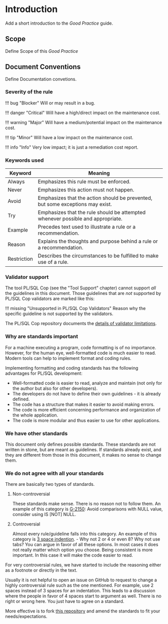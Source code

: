 # Introduction
<!-- markdownlint-configure-file { "MD013": { "tables": false } } -->
Add a short introduction to the *Good Practice* guide.

## Scope

Define Scope of this *Good Practice*

## Document Conventions

Define Documentation convetions.

### Severity of the rule

!!! bug "Blocker"
    Will or may result in a bug.

!!! danger "Critical"
    Will have a high/direct impact on the maintenance cost.

!!! warning "Major"
    Will have a medium/potential impact on the maintenance cost.

!!! tip "Minor"
    Will have a low impact on the maintenance cost.

!!! info "Info"
    Very low impact; it is just a remediation cost report.

### Keywords used

| Keyword     | Meaning                                                                         |
|-------------|---------------------------------------------------------------------------------|
| Always      | Emphasizes this rule must be enforced.                                          |
| Never       | Emphasizes this action must not happen.                                         |
| Avoid       | Emphasizes that the action should be prevented, but some exceptions may exist.  |
| Try         | Emphasizes that the rule should be attempted whenever possible and appropriate. |
| Example     | Precedes text used to illustrate a rule or a recommendation.                    |
| Reason      | Explains the thoughts and purpose behind a rule or a recommendation.            |
| Restriction | Describes the circumstances to be fulfilled to make use of a rule.              |

### Validator support

The tool PL/SQL Cop (see the "Tool Support" chapter) cannot support *all* the
guidelines in this document. Those guidelines that are *not* supported by
PL/SQL Cop validators are marked like this:

!!! missing "Unsupported in PL/SQL Cop Validators"
    Reason why the specific guideline is not supported by the validators.

The PL/SQL Cop repository documents the [details of validator limitations](https://github.com/Trivadis/plsql-cop-cli/blob/main/validator-limitations.md#guidelines).

### Why are standards important

For a machine executing a program, code formatting is of no importance. However,
for the human eye, well-formatted code is much easier to read. Modern tools can
help to implement format and coding rules.

Implementing formatting and coding standards has the following advantages for
PL/SQL development:

- Well-formatted code is easier to read, analyze and maintain (not only for the
  author but also for other developers).
- The developers do not have to define their own guidelines - it is already
  defined.
- The code has a structure that makes it easier to avoid making errors.
- The code is more efficient concerning performance and organization of the
  whole application.
- The code is more modular and thus easier to use for other applications.

### We have other standards

This document only defines possible standards. These standards are not written
in stone, but are meant as guidelines. If standards already exist, and they are
different from those in this document, it makes no sense to change them.

### We do not agree with all your standards

There are basically two types of standards.

1. Non-controversial

    These standards make sense. There is no reason not to follow them. An
    example of this category is
    [G-2150](../../4-language-usage/2-variables-and-types/1-general/g-2150):
    Avoid comparisons with NULL value, consider using IS [NOT] NULL.

2. Controversial

    Almost every rule/guideline falls into this category. An example of this
    category is [3 space indention](../../3-coding-style/coding-style/#rules). -
    Why not 2 or 4 or even 8? Why not use tabs? You can argue in favor of all
    these options. In most cases it does not really matter which option you
    choose. Being consistent is more important. In this case it will make the
    code easier to read.

For very controversial rules, we have started to include the reasoning either
as a footnote or directly in the text.

Usually it is not helpful to open an issue on GitHub to request to change a
highly controversial rule such as the one mentioned. For example, use 2 spaces
instead of 3 spaces for an indentation. This leads to a discussion where the
people in favor of 4 spaces start to argument as well. There is no right or
wrong here. You just have to agree on a standard.

More effective is to fork [this repository](https://github.com/Trivadis/plsql-and-sql-coding-guidelines)
and amend the standards to fit your needs/expectations.
